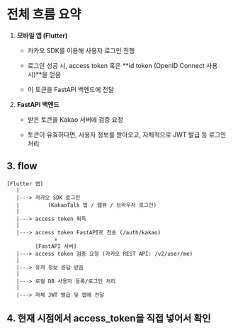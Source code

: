 # 전체 흐름 요약
1. **모바일 앱 (Flutter)**
      - 카카오 SDK를 이용해 사용자 로그인 진행

      - 로그인 성공 시, access token 혹은 **id token (OpenID Connect 사용 시)**을 얻음

      - 이 토큰을 FastAPI 백엔드에 전달

2. **FastAPI 백엔드**
      - 받은 토큰을 Kakao 서버에 검증 요청

      - 토큰이 유효하다면, 사용자 정보를 받아오고, 자체적으로 JWT 발급 등 로그인 처리

## 3. flow
```
[Flutter 앱]
   |
   |---> 카카오 SDK 로그인
   |         (KakaoTalk 앱 / 웹뷰 / 브라우저 로그인)
   |
   |---> access token 획득
   |
   |---> access token FastAPI로 전송 (/auth/kakao)
               ↓
         [FastAPI 서버]
   |---> access token 검증 요청 (카카오 REST API: /v2/user/me)
   |
   |---> 유저 정보 응답 받음
   |
   |---> 로컬 DB 사용자 등록/로그인 처리
   |
   |---> 자체 JWT 발급 및 앱에 전달

```

## 4. 현재 시점에서 access_token을 직접 넣어서 확인